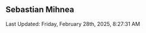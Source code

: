 <h2>Sebastian Mihnea</h2>

<!--RECENT_ACTIVITY:start-->
<!--RECENT_ACTIVITY:end-->
<!--RECENT_ACTIVITY:last_update-->
Last Updated: Friday, February 28th, 2025, 8:27:31 AM
<!--RECENT_ACTIVITY:last_update_end-->

<!---LOL-STATS-START-HERE--->
<!---LOL-STATS-END-HERE--->

